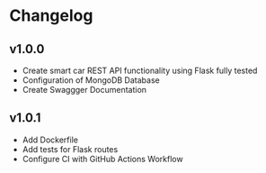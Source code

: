 # Changelog 

## v1.0.0

- Create smart car REST API functionality using Flask fully tested
- Configuration of MongoDB Database
- Create Swaggger Documentation


## v1.0.1

- Add Dockerfile
- Add tests for Flask routes
- Configure CI with GitHub Actions Workflow